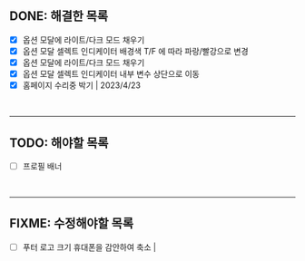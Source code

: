 ## DONE: 해결한 목록

- [x] 옵션 모달에 라이트/다크 모드 채우기
- [x] 옵션 모달 셀렉트 인디케이터 배경색 T/F 에 따라 파랑/빨강으로 변경
- [x] 옵션 모달에 라이트/다크 모드 채우기
- [x] 옵션 모달 셀렉트 인디케이터 내부 변수 상단으로 이동
- [x] 홈페이지 수리중 박기 | 2023/4/23

<br />

---

## TODO: 해야할 목록

- [ ] 프로필 배너

<br />

---

## FIXME: 수정해야할 목록

- [ ] 푸터 로고 크기 휴대폰을 감안하여 축소 |
